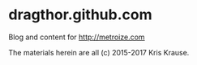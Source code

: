 # dragthor.github.com
Blog and content for http://metroize.com

The materials herein are all (c) 2015-2017 Kris Krause.
